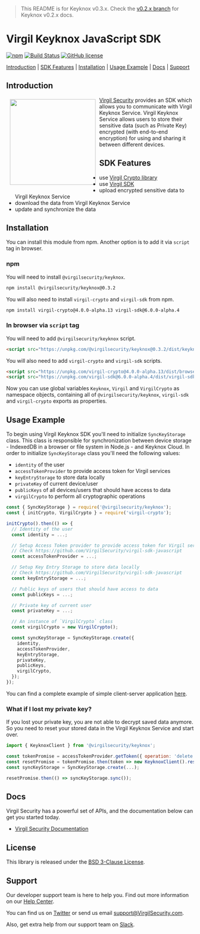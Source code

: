 > This README is for Keyknox v0.3.x. Check the [v0.2.x branch](https://github.com/VirgilSecurity/virgil-keyknox-javascript/tree/v0.2.x) for Keyknox v0.2.x docs.

# Virgil Keyknox JavaScript SDK

[![npm](https://img.shields.io/npm/v/@virgilsecurity/keyknox.svg)](https://www.npmjs.com/package/@virgilsecurity/keyknox)
[![Build Status](https://img.shields.io/travis/VirgilSecurity/virgil-keyknox-javascript.svg)](https://travis-ci.org/VirgilSecurity/virgil-keyknox-javascript)
[![GitHub license](https://img.shields.io/badge/license-BSD%203--Clause-blue.svg)](https://github.com/VirgilSecurity/virgil-keyknox-javascript/blob/master/LICENSE)

[Introduction](#introduction) | [SDK Features](#sdk-features) | [Installation](#installation) | [Usage Example](#usage-example) | [Docs](#docs) | [Support](#support)

## Introduction
<a href="https://developer.virgilsecurity.com/docs"><img width="230px" src="https://cdn.virgilsecurity.com/assets/images/github/logos/virgil-logo-red.png" align="left" hspace="10" vspace="6"></a>[Virgil Security](https://virgilsecurity.com) provides an SDK which allows you to communicate with Virgil Keyknox Service.
Virgil Keyknox Service allows users to store their sensitive data (such as Private Key) encrypted (with end-to-end encryption) for using and sharing it between different devices.

## SDK Features
- use [Virgil Crypto library](https://github.com/VirgilSecurity/virgil-crypto-javascript)
- use [Virgil SDK](https://github.com/VirgilSecurity/virgil-sdk-javascript)
- upload encrypted sensitive data to Virgil Keyknox Service
- download the data from Virgil Keyknox Service
- update and synchronize the data

## Installation
You can install this module from npm. Another option is to add it via `script` tag in browser.

### npm
You will need to install `@virgilsecurity/keyknox`.
```sh
npm install @virgilsecurity/keyknox@0.3.2
```

You will also need to install `virgil-crypto` and `virgil-sdk` from npm.
```sh
npm install virgil-crypto@4.0.0-alpha.13 virgil-sdk@6.0.0-alpha.4
```

### In browser via `script` tag
You will need to add `@virgilsecurity/keyknox` script.
```html
<script src="https://unpkg.com/@virgilsecurity/keyknox@0.3.2/dist/keyknox.umd.js"></script>
```

You will also need to add `virgil-crypto` and `virgil-sdk` scripts.
```html
<script src="https://unpkg.com/virgil-crypto@4.0.0-alpha.13/dist/browser.umd.js"></script>
<script src="https://unpkg.com/virgil-sdk@6.0.0-alpha.4/dist/virgil-sdk.browser.umd.js"></script>
```

Now you can use global variables `Keyknox`, `Virgil` and `VirgilCrypto` as namespace objects, containing all of `@virgilsecurity/keyknox`, `virgil-sdk` and `virgil-crypto` exports as properties.

## Usage Example
To begin using Virgil Keyknox SDK you'll need to initialize `SyncKeyStorage` class. This class is responsible for synchronization between device storage - IndexedDB in a browser or file system in Node.js - and Keyknox Cloud. In order to initialize `SyncKeyStorage` class you'll need the following values:
- `identity` of the user
- `accessTokenProvider` to provide access token for Virgil services
- `keyEntryStorage` to store data locally
- `privateKey` of current device/user
- `publicKeys` of all devices/users that should have access to data
- `virgilCrypto` to perform all cryptographic operations

```js
const { SyncKeyStorage } = require('@virgilsecurity/keyknox');
const { initCrypto, VirgilCrypto } = require('virgil-crypto');

initCrypto().then(() => {
  // Identity of the user
  const identity = ...;

  // Setup Access Token provider to provide access token for Virgil services
  // Check https://github.com/VirgilSecurity/virgil-sdk-javascript
  const accessTokenProvider = ...;

  // Setup Key Entry Storage to store data locally
  // Check https://github.com/VirgilSecurity/virgil-sdk-javascript
  const keyEntryStorage = ...;

  // Public keys of users that should have access to data
  const publicKeys = ...;

  // Private key of current user
  const privateKey = ...;

  // An instance of `VirgilCrypto` class
  const virgilCrypto = new VirgilCrypto();

  const syncKeyStorage = SyncKeyStorage.create({
    identity,
    accessTokenProvider,
    keyEntryStorage,
    privateKey,
    publicKeys,
    virgilCrypto,
  });
});
```
You can find a complete example of simple client-server application [here](example).

### What if I lost my private key?

If you lost your private key, you are not able to decrypt saved data anymore. So you need to reset your stored data in the Virgil Keyknox Service and start over.

```js
import { KeyknoxClient } from '@virgilsecurity/keyknox';

const tokenPromise = accessTokenProvider.getToken({ operation: 'delete' });
const resetPromise = tokenPromise.then(token => new KeyknoxClient().resetValue(token.toString()));
const syncKeyStorage = SyncKeyStorage.create(...);

resetPromise.then(() => syncKeyStorage.sync());
```

## Docs
Virgil Security has a powerful set of APIs, and the documentation below can get you started today.

* [Virgil Security Documentation](https://developer.virgilsecurity.com)

## License
This library is released under the [BSD 3-Clause License](LICENSE).

## Support
Our developer support team is here to help you. Find out more information on our [Help Center](https://help.virgilsecurity.com).

You can find us on [Twitter](https://twitter.com/VirgilSecurity) or send us email support@VirgilSecurity.com.

Also, get extra help from our support team on [Slack](https://virgilsecurity.com/join-community).
